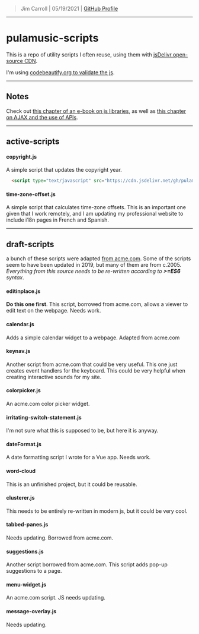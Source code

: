 > Jim Carroll |
> 05/19/2021 |
> [GitHub Profile](https://github.com/pulamusic)

---

# pulamusic-scripts

This is a repo of utility scripts I often reuse, using them with [jsDelivr open-source CDN](https://www.jsdelivr.com/github).

I'm using [codebeautify.org to validate the js](https://codebeautify.org/jsvalidate).

---

## Notes

Check out [this chapter of an e-book on js libraries](https://info340.github.io/javascript-libraries.html), as well as [this chapter on AJAX and the use of APIs](https://info340.github.io/ajax.html#asynchronous-programming).

---

## active-scripts

#### copyright.js

A simple script that updates the copyright year.

```html
  <script type="text/javascript" src="https://cdn.jsdelivr.net/gh/pulamusic/pulamusic-scripts@master/copyright.js"></script>
```

#### time-zone-offset.js

A simple script that calculates time-zone offsets. This is an important one given that I work remotely, and I am updating my professional website to include i18n pages in French and Spanish.

---

## draft-scripts

a bunch of these scripts were adapted [from acme.com](https://acme.com/javascript/). Some of the scripts seem to have been updated in 2019, but many of them are from c.2005. *Everything from this source needs to be re-written according to **>=ES6** syntax*.

#### editinplace.js

**Do this one first**. This script, borrowed from acme.com, allows a viewer to edit text on the webpage. Needs work.

#### calendar.js

Adds a simple calendar widget to a webpage. Adapted from acme.com

#### keynav.js

Another script from acme.com that could be very useful. This one just creates event handlers for the keyboard. This could be very helpful when creating interactive sounds for my site.

#### colorpicker.js

An acme.com color picker widget.

#### irritating-switch-statement.js

I'm not sure what this is supposed to be, but here it is anyway.

#### dateFormat.js

A date formatting script I wrote for a Vue app. Needs work.

#### word-cloud

This is an unfinished project, but it could be reusable.

#### clusterer.js

This needs to be entirely re-written in modern js, but it could be very cool.

#### tabbed-panes.js

Needs updating. Borrowed from acme.com.

#### suggestions.js

Another script borrowed from acme.com. This script adds pop-up suggestions to a page.

#### menu-widget.js

An acme.com script. JS needs updating.

#### message-overlay.js

Needs updating.

